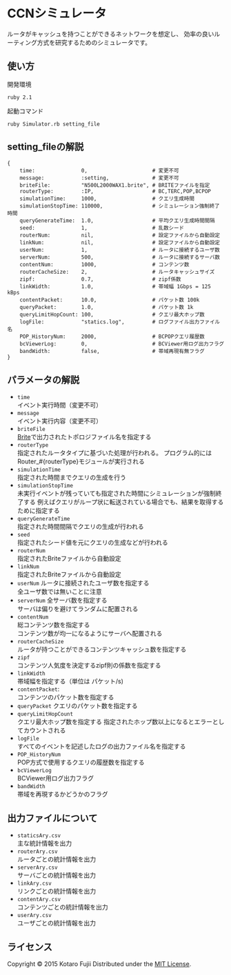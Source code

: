 CCNシミュレータ
======================
ルータがキャッシュを持つことができるネットワークを想定し、
効率の良いルーティング方式を研究するためのシミュレータです。
 
使い方
------
開発環境  

    ruby 2.1

起動コマンド

    ruby Simulator.rb setting_file

setting_fileの解説
------

    {
        time:               0,                     # 変更不可  
        message:            :setting,              # 変更不可  
        briteFile:          "N500L2000WAX1.brite", # BRITEファイルを指定  
        routerType:         :IP,                   # BC,TERC,POP,BCPOP  
        simulationTime:     1000,                  # クエリ生成時間  
        simulationStopTime: 110000,                # シミュレーション強制終了時間  
        queryGenerateTime:  1.0,                   # 平均クエリ生成時間間隔  
        seed:               1,                     # 乱数シード  
        routerNum:          nil,                   # 設定ファイルから自動設定  
        linkNum:            nil,                   # 設定ファイルから自動設定  
        userNum:            1,                     # ルータに接続するユーザ数  
        serverNum:          500,                   # ルータに接続するサーバ数   
        contentNum:         1000,                  # コンテンツ数  
        routerCacheSize:    2,                     # ルータキャッシュサイズ  
        zipf:               0.7,                   # zipf係数  
        linkWidth:          1.0,                   # 帯域幅 1Gbps = 125 kBps  
        contentPacket:      10.0,                  # パケット数 100k  
        queryPacket:        1.0,                   # パケット数 1k  
        queryLimitHopCount: 100,                   # クエリ最大ホップ数  
        logFile:            "statics.log",         # ログファイル出力ファイル名  
        POP_HistoryNum:     2000,                  # BCPOPクエリ履歴数  
        bcViewerLog:        0,                     # BCViewer用ログ出力フラグ  
        bandWidth:          false,                 # 帯域再現有無フラグ  
    }

パラメータの解説
----------------
+    `time`        
     イベント実行時間（変更不可）
+    `message`     
      イベント実行内容（変更不可）
+    `briteFile`  
      [Brite][Brite]で出力されたトポロジファイル名を指定する
+    `routerType`  
     指定されたルータタイプに基づいた処理が行われる。
     プログラム的にはRouter_#{routerType}モジュールが実行される
+    `simulationTime`  
     指定された時間までクエリの生成を行う
+    `simulationStopTime`  
     未実行イベントが残っていても指定された時間にシミュレーションが強制終了する
     例えばクエリがループ状に転送されている場合でも、結果を取得するために指定する
+    `queryGenerateTime`  
     指定された時間間隔でクエリの生成が行われる
+    `seed`  
     指定されたシード値を元にクエリの生成などが行われる
+    `routerNum`  
     指定されたBriteファイルから自動設定         
+    `linkNum`  
     指定されたBriteファイルから自動設定         
+    `userNum`
     ルータに接続されたユーザ数を指定する  
     全ユーザ数では無いことに注意
+    `serverNum`
     全サーバ数を指定する  
     サーバは偏りを避けてランダムに配置される  
+    `contentNum`  
     総コンテンツ数を指定する  
     コンテンツ数が均一になるようにサーバへ配置される  
+    `routerCacheSize`  
     ルータが持つことができるコンテンツキャッシュ数を指定する  
+    `zipf`  
     コンテンツ人気度を決定するzipf則の係数を指定する  
+    `linkWidth`  
     帯域幅を指定する（単位は パケット/s)  
+    `contentPacket`:  
     コンテンツのパケット数を指定する                 
+    `queryPacket`
     クエリのパケット数を指定する
+    `queryLimitHopCount`  
     クエリ最大ホップ数を指定する
     指定されたホップ数以上になるとエラーとしてカウントされる     
+    `logFile`  
     すべてのイベントを記述したログの出力ファイル名を指定する
+    `POP_HistoryNum`    
     POP方式で使用するクエリの履歴数を指定する                
+    `bcViewerLog`                       
     BCViewer用ログ出力フラグ         
+    `bandWidth`  
     帯域を再現するかどうかのフラグ 

出力ファイルについて
--------
+    `staticsAry.csv`  
     主な統計情報を出力
+    `routerAry.csv`  
     ルータごとの統計情報を出力
+    `serverAry.csv`  
     サーバごとの統計情報を出力
+    `linkAry.csv`  
     リンクごとの統計情報を出力
+    `contentAry.csv`  
     コンテンツごとの統計情報を出力
+    `userAry.csv`  
     ユーザごとの統計情報を出力

ライセンス
----------
Copyright &copy; 2015 Kotaro Fujii
Distributed under the [MIT License][mit].

[MIT]: http://www.opensource.org/licenses/mit-license.php
[Brite]: http://www.cs.bu.edu/brite/
